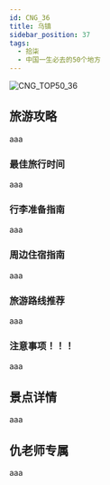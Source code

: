 ```yaml
---
id: CNG_36
title: 乌镇
sidebar_position: 37
tags:
  - 拾柒
  - 中国一生必去的50个地方
---
```

![CNG_TOP50_36](/img/love/CNG_TOP50/36.png)

## 旅游攻略

aaa

### 最佳旅行时间

aaa

### 行李准备指南

aaa

### 周边住宿指南

aaa

### 旅游路线推荐

aaa

### 注意事项！！！

aaa

## 景点详情

aaa

## 仇老师专属

aaa
